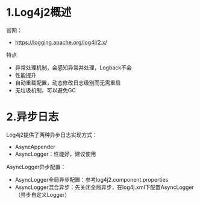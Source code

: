 # 1.Log4j2概述
官网：
- https://logging.apache.org/log4j/2.x/

特点
- 异常处理机制，会感知异常并处理，Logback不会
- 性能提升
- 自动重载配置，动态修改日志级别而无需重启
- 无垃圾机制，可以避免GC

# 2.异步日志
Log4j2提供了两种异步日志实现方式：
- AsyncAppender
- AsyncLogger：性能好，建议使用

AsyncLogger异步配置：
- AsyncLogger全局异步配置：参考log4j2.component.properties
- AsyncLogger混合异步：先关闭全局异步，在log4j.xml下配置AsyncLogger（异步自定义Logger）



